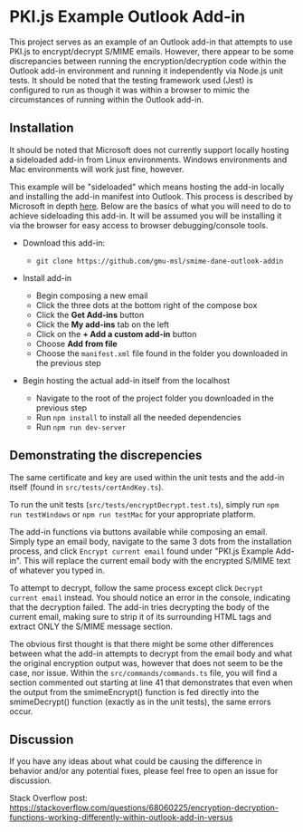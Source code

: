 # PKI.js Example Outlook Add-in

This project serves as an example of an Outlook add-in that attempts to use PKI.js to encrypt/decrypt S/MIME emails. However, there appear to be some discrepancies between running the encryption/decryption code within the Outlook add-in environment and running it independently via Node.js unit tests. It should be noted that the testing framework used (Jest) is configured to run as though it was within a browser to mimic the circumstances of running within the Outlook add-in.

## Installation

It should be noted that Microsoft does not currently support locally hosting a sideloaded add-in from Linux environments. Windows environments and Mac environments will work just fine, however.

This example will be "sideloaded" which means hosting the add-in locally and installing the add-in manifest into Outlook. This process is described by Microsoft in depth [here](https://docs.microsoft.com/en-us/office/dev/add-ins/outlook/sideload-outlook-add-ins-for-testing). Below are the basics of what you will need to do to achieve sideloading this add-in. It will be assumed you will be installing it via the browser for easy access to browser debugging/console tools.

- Download this add-in:
    - `git clone https://github.com/gmu-msl/smime-dane-outlook-addin`

- Install add-in
    - Begin composing a new email
    - Click the three dots at the bottom right of the compose box
    - Click the **Get Add-ins** button
    - Click the **My add-ins** tab on the left
    - Click on the **+ Add a custom add-in** button
    - Choose **Add from file**
    - Choose the `manifest.xml` file found in the folder you downloaded in the previous step

- Begin hosting the actual add-in itself from the localhost
    - Navigate to the root of the project folder you downloaded in the previous step
    - Run `npm install` to install all the needed dependencies
    - Run `npm run dev-server`

## Demonstrating the discrepencies

The same certificate and key are used within the unit tests and the add-in itself (found in `src/tests/certAndKey.ts`).

To run the unit tests (`src/tests/encryptDecrypt.test.ts`), simply run `npm run testWindows` or `npm run testMac` for your appropriate platform.

The add-in functions via buttons available while composing an email. Simply type an email body, navigate to the same 3 dots from the installation process, and click `Encrypt current email` found under "PKI.js Example Add-in". This will replace the current email body with the encrypted S/MIME text of whatever you typed in.

To attempt to decrypt, follow the same process except click `Decrypt current email` instead. You should notice an error in the console, indicating that the decryption failed. The add-in tries decrypting the body of the current email, making sure to strip it of its surrounding HTML tags and extract ONLY the S/MIME message section.

The obvious first thought is that there might be some other differences between what the add-in attempts to decrypt from the email body and what the original encryption output was, however that does not seem to be the case, nor issue. Within the `src/commands/commands.ts` file, you will find a section commented out starting at line 41 that demonstrates that even when the output from the smimeEncrypt() function is fed directly into the smimeDecrypt() function (exactly as in the unit tests), the same errors occur.

## Discussion

If you have any ideas about what could be causing the difference in behavior and/or any potential fixes, please feel free to open an issue for discussion.

Stack Overflow post: https://stackoverflow.com/questions/68060225/encryption-decryption-functions-working-differently-within-outlook-add-in-versus